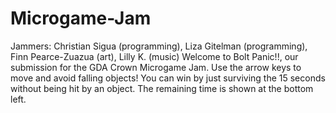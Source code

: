# Microgame-Jam
Jammers: Christian Sigua (programming), Liza Gitelman (programming), Finn Pearce-Zuazua (art), Lilly K. (music)
Welcome to Bolt Panic!!, our submission for the GDA Crown Microgame Jam. Use the arrow keys to move and avoid falling objects! 
You can win by just surviving the 15 seconds without being hit by an object. The remaining time is shown at the bottom left.
